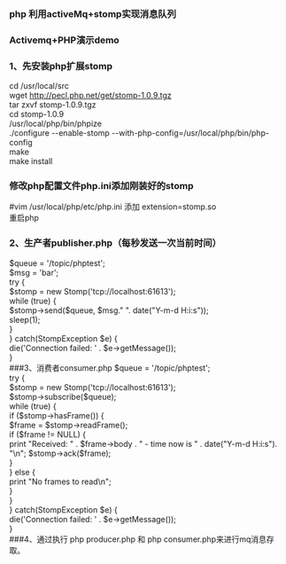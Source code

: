 ### php 利用activeMq+stomp实现消息队列

### Activemq+PHP演示demo


### 1、先安装php扩展stomp
cd /usr/local/src<br>
wget http://pecl.php.net/get/stomp-1.0.9.tgz<br>
tar zxvf stomp-1.0.9.tgz<br>
cd stomp-1.0.9<br>
/usr/local/php/bin/phpize<br>
./configure --enable-stomp --with-php-config=/usr/local/php/bin/php-config<br>
make<br>
make install<br>
### 修改php配置文件php.ini添加刚装好的stomp
 #vim /usr/local/php/etc/php.ini
添加 extension=stomp.so<br>
重启php<br>

### 2、生产者publisher.php（每秒发送一次当前时间）
<?php<br>
$queue  = '/topic/phptest';<br>
$msg    = 'bar';<br>

try {<br>
    $stomp = new Stomp('tcp://localhost:61613');<br>

    while (true) {<br>
      $stomp->send($queue, $msg." ". date("Y-m-d H:i:s"));<br>
      sleep(1);<br>
    }<br>

} catch(StompException $e) {<br>
    die('Connection failed: ' . $e->getMessage());<br>
}<br>
###3、消费者consumer.php
<?php<br>
$queue  = '/topic/phptest';<br>

try {<br>
    $stomp = new Stomp('tcp://localhost:61613');<br>
    $stomp->subscribe($queue);<br>

    while (true) {<br>
       if ($stomp->hasFrame()) {<br>
           $frame = $stomp->readFrame();<br>
           if ($frame != NULL) {<br>
               print "Received: " . $frame->body . " - time now is " . date("Y-m-d H:i:s"). "\n";
               $stomp->ack($frame);<br>
           }<br>
       } else {<br>
           print "No frames to read\n";<br>
       }<br>
    }<br>

} catch(StompException $e) {<br>
    die('Connection failed: ' . $e->getMessage());<br>
}<br>

###4、通过执行 php producer.php 和 php consumer.php来进行mq消息存取。